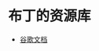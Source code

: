 # 布丁的资源库
- [谷歌文档]([https://www点123865点com/s/OFYPTd-IzKRA](https://docs.google.com/document/d/1cVOaMMluyVg5dLCM-JWrwTrEGx3QC12TMIUX9p7Gu1Y/edit?usp=sharing))
